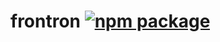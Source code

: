 # frontron <a href="https://npmjs.com/package/frontron"><img src="https://img.shields.io/npm/v/frontron" alt="npm package"></a>

